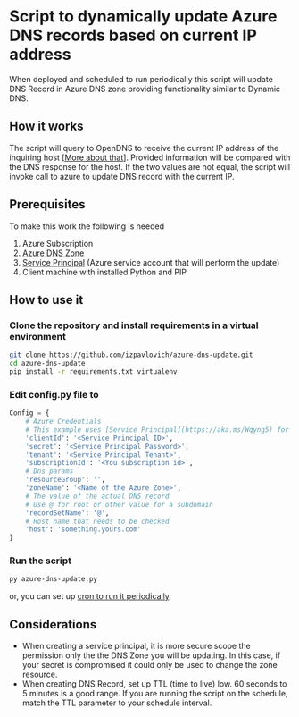 # Script to dynamically update Azure DNS records based on current IP address

When deployed and scheduled to run periodically this script will update DNS Record in Azure DNS zone providing functionality similar to Dynamic DNS.

## How it works

The script will query to OpenDNS to receive the current IP address of the inquiring host [[More about that](https://code.blogs.iiidefix.net/posts/get-public-ip-using-dns/)]. Provided information will be compared with the DNS response for the host. If the two values are not equal, the script will invoke call to azure to update DNS record with the current IP.

## Prerequisites

To make this work the following is needed

1. Azure Subscription
1. [Azure DNS Zone](https://docs.microsoft.com/en-us/azure/dns/dns-getstarted-portal)
1. [Service Principal](https://aka.ms/Wqyng5) (Azure service account that will perform the update)
1. Client machine with installed Python and PIP

## How to use it

### Clone the repository and install requirements in a virtual environment

```bash
git clone https://github.com/izpavlovich/azure-dns-update.git
cd azure-dns-update
pip install -r requirements.txt virtualenv
```

### Edit config.py file to

```python
Config = {
    # Azure Credentials
    # This example uses [Service Principal](https://aka.ms/Wqyng5) for Azure access
    'clientId': '<Service Principal ID>',
    'secret': '<Service Principal Password>',
    'tenant': '<Service Principal Tenant>',
    'subscriptionId': '<You subscription id>',
    # Dns params
    'resourceGroup': '',
    'zoneName': '<Name of the Azure Zone>',
    # The value of the actual DNS record
    # Use @ for root or other value for a subdomain
    'recordSetName': '@',
    # Host name that needs to be checked
    'host': 'something.yours.com'
}
```

### Run the script

```bash
py azure-dns-update.py
```

or, you can set up [cron to run it periodically](https://www.cyberciti.biz/faq/how-do-i-add-jobs-to-cron-under-linux-or-unix-oses/).

## Considerations

- When creating a service principal, it is more secure scope the permission only the the DNS Zone you will be updating. In this case, if your secret is compromised it could only be used to change the zone resource.
- When creating DNS Record, set up TTL (time to live) low. 60 seconds to 5 minutes is a good range. If you are running the script on the schedule, match the TTL parameter to your schedule interval.
